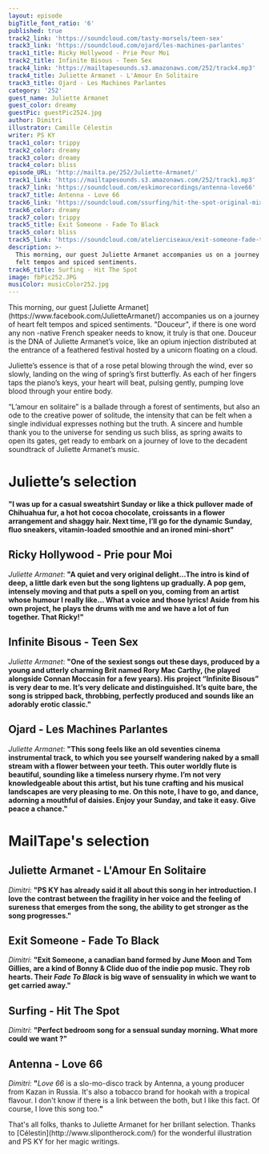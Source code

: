 ```yaml
---
layout: episode
bigTitle_font_ratio: '6'
published: true
track2_link: 'https://soundcloud.com/tasty-morsels/teen-sex'
track3_link: 'https://soundcloud.com/ojard/les-machines-parlantes'
track1_title: Ricky Hollywood - Prie Pour Moi
track2_title: Infinite Bisous - Teen Sex
track4_link: 'https://mailtapesounds.s3.amazonaws.com/252/track4.mp3'
track4_title: Juliette Armanet - L'Amour En Solitaire
track3_title: Ojard - Les Machines Parlantes
category: '252'
guest_name: Juliette Armanet
guest_color: dreamy
guestPic: guestPic2524.jpg
author: Dimitri
illustrator: Camille Célestin
writer: PS KY
track1_color: trippy
track2_color: dreamy
track3_color: dreamy
track4_color: bliss
episode_URL: 'http://mailta.pe/252/Juliette-Armanet/'
track1_link: 'https://mailtapesounds.s3.amazonaws.com/252/track1.mp3'
track7_link: 'https://soundcloud.com/eskimorecordings/antenna-love66'
track7_title: Antenna - Love 66
track6_link: 'https://soundcloud.com/ssurfing/hit-the-spot-original-mix'
track6_color: dreamy
track7_color: trippy
track5_title: Exit Someone - Fade To Black
track5_color: bliss
track5_link: 'https://soundcloud.com/atelierciseaux/exit-someone-fade-to-black-1'
description: >-
  This morning, our guest Juliette Armanet accompanies us on a journey of heart
  felt tempos and spiced sentiments.
track6_title: Surfing - Hit The Spot
image: fbPic252.JPG
musiColor: musicColor252.jpg
---
```

<p id="introduction">This morning, our guest [Juliette Armanet](https://www.facebook.com/JulietteArmanet/) accompanies us on a journey of heart felt tempos and spiced sentiments. "Douceur", if there is one word any non -native French speaker needs to know, it truly is that one. Douceur is the DNA of Juliette Armanet’s voice, like an opium injection distributed at the entrance of a feathered festival hosted by a unicorn floating on a cloud.

Juliette’s essence is that of a rose petal blowing through the wind, ever so slowly, landing on the wing of spring’s first butterfly. As each of her fingers taps the piano’s keys, your heart will beat, pulsing gently, pumping love blood through your entire body.

“L’amour en solitaire” is a ballade through a forest of sentiments, but also an ode to the creative power of solitude, the intensity that can be felt when a single individual expresses nothing but the truth. A sincere and humble thank you to the universe for sending us such bliss, as spring awaits to open its gates, get ready to embark on a journey of love to the decadent soundtrack of Juliette Armanet’s music.</p>

# Juliette’s selection

**"**I was up for a casual sweatshirt Sunday or like a thick pullover made of Chihuahua fur, a hot hot cocoa chocolate, croissants in a flower arrangement and shaggy hair.
Next time, I’ll go for the dynamic Sunday, fluo sneakers, vitamin-loaded smoothie and an ironed mini-short**"**

## Ricky Hollywood - Prie pour Moi

_Juliette Armanet_: **"**A quiet and very original delight…The intro is kind of deep, a little dark even but the song lightens up gradually. A pop gem, intensely moving and that puts a spell on you, coming from an artist whose humour I really like… What a voice and those lyrics!
Aside from his own project, he plays the drums with me and we have a lot of fun together. That Ricky!**"**

## Infinite Bisous - Teen Sex

_Juliette Armanet_: **"**One of the sexiest songs out these days, produced by a young and utterly charming Brit named Rory Mac Carthy, (he played alongside Connan Moccasin for a few years). His project “Infinite Bisous” is very dear to me. It’s very delicate and distinguished. It’s quite bare, the song is stripped back, throbbing, perfectly produced and sounds like an adorably erotic classic.**"**

## Ojard -  Les Machines Parlantes

_Juliette Armanet_: **"**This song feels like an old seventies cinema instrumental track, to which you see yourself wandering naked by a small stream with a flower between your teeth. This outer worldly flute is beautiful, sounding like a timeless nursery rhyme. I’m not very knowledgeable about this artist, but his tune crafting and his musical landscapes are very pleasing to me. On this note, I have to go, and dance, adorning a mouthful of daisies. Enjoy your Sunday, and take it easy. Give peace a chance.**"**

# MailTape's selection

## Juliette Armanet - L'Amour En Solitaire
_Dimitri_: **"**PS KY has already said it all about this song in her introduction. I love the contrast between the fragility in her voice and the feeling of sureness that emerges from the song, the ability to get stronger as the song progresses.**"**

## Exit Someone - Fade To Black
_Dimitri_: **"**Exit Someone, a canadian band formed by June Moon and Tom Gillies, are a kind of Bonny & Clide duo of the indie pop music. They rob hearts. Their _Fade To Black_ is big wave of sensuality in which we want to get carried away.**"**

## Surfing - Hit The Spot
_Dimitri_: **"**Perfect bedroom song for a sensual sunday morning. What more could we want ?**"**

## Antenna - Love 66
_Dimitri_: **"**_Love 66_ is a slo-mo-disco track by Antenna, a young producer from Kazan in Russia. It's also a tobacco brand for hookah with a tropical flavour. I don't know if there is a link between the both, but I like this fact. Of course, I love this song too.**"**

<p id="outroduction">That's all folks, thanks to Juliette Armanet for her brillant selection. Thanks to [Célestin](http://www.slipontherock.com/) for the wonderful illustration and PS KY for her magic writings.</p>
